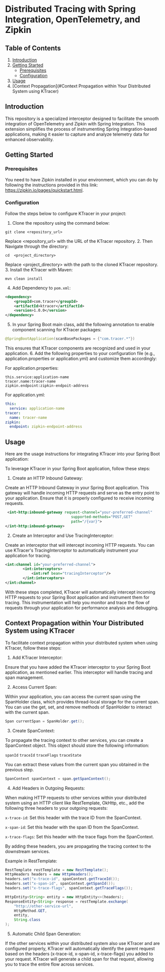 # Distributed Tracing with Spring Integration, OpenTelemetry, and Zipkin

## Table of Contents

1. [Introduction](#introduction)
2. [Getting Started](#getting-started)
    - [Prerequisites](#prerequisites)
    - [Configuration](#configuration)
3. [Usage](#usage)
3. [Context Propagation](#Context Propagation within Your Distributed System using KTracer)

## Introduction

This repository is a specialized interceptor designed to facilitate the smooth integration of OpenTelemetry and Zipkin with Spring Integration. This extension simplifies the process of instrumenting Spring Integration-based applications, making it easier to capture and analyze telemetry data for enhanced observability.

## Getting Started

### Prerequisites

You need to have Zipkin installed in your environment, which you can do by following the instructions provided in this link: https://zipkin.io/pages/quickstart.html.

### Configuration

Follow the steps below to configure KTracer in your project:

1. Clone the repository using the command below:
```shell
git clone <repository_url>
```
Replace <repository_url> with the URL of the KTracer repository.
2. Then Navigate through the directory:
```shell
cd  <project_directory>
```
Replace <project_directory> with the path to the cloned KTracer repository.
3. Install the KTracer with Maven:
```shell
mvn clean install  
```
4. Add Dependency to `pom.xml`:
```xml
<dependency>
    <groupId>com.tracer</groupId>
	<artifactId>ktracer</artifactId>
	<version>1.0.0</version>
</dependency>
```
5. In your Spring Boot main class, add the following annotation to enable component scanning for KTracer packages:
```java
@SpringBootApplication(scanBasePackages = {"com.tracer.*"})
```
This ensures that KTracer components are recognized and used in your application.
6. Add the following properties to your configuration file (e.g., application.properties or application.yml) and customize them accordingly:

For application.properties:
```properties
this.service:application-name
tracer.name:tracer-name
zipkin.endpoint:zipkin-endpoit-address
```
For application.yml:
```yaml
this:
  service: application-name
tracer:
  name: tracer-name
zipkin:
  endpoint: zipkin-endpoint-address
```

## Usage

Here are the usage instructions for integrating KTracer into your Spring Boot application:

To leverage KTracer in your Spring Boot application, follow these steps:

1. Create an HTTP Inbound Gateway:

Create an HTTP Inbound Gateway in your Spring Boot application. This gateway will handle incoming HTTP requests and serve as the entry point to your application. Ensure that it is properly configured to receive incoming requests.

```xml
 <int-http:inbound-gateway request-channel="your-preferred-channel"
                              supported-methods="POST,GET"
                              path="/{var}">
</int-http:inbound-gateway>
```
2. Create an Interceptor and Use TracingInterceptor:

Create an interceptor that will intercept incoming HTTP requests. You can use KTracer's TracingInterceptor to automatically instrument your application for tracing.

```xml
<int:channel id="your-preferred-channel">
        <int:interceptors>
            <int:ref bean="tracingInterceptor"/>
        </int:interceptors>
</int:channel>
``` 

With these steps completed, KTracer will automatically intercept incoming HTTP requests to your Spring Boot application and instrument them for tracing. This instrumentation will help you monitor and trace the flow of requests through your application for performance analysis and debugging.

## Context Propagation within Your Distributed System using KTracer

To facilitate context propagation within your distributed system when using KTracer, follow these steps:

1. Add KTracer Interceptor:

Ensure that you have added the KTracer interceptor to your Spring Boot application, as mentioned earlier. This interceptor will handle tracing and span management.

2. Access Current Span:

Within your application, you can access the current span using the SpanHolder class, which provides thread-local storage for the current span. You can use the get, set, and remove methods of SpanHolder to interact with the current span.

```java
Span currentSpan = SpanHolder.get();
```

3. Create SpanContext:

To propagate the tracing context to other services, you can create a SpanContext object. This object should store the following information:

`spanId`
`traceId`
`traceFlags`
`traceState`

You can extract these values from the current span you obtained in the previous step.

```java
SpanContext spanContext = span.getSpanContext();
```

4. Add Headers in Outgoing Requests:

When making HTTP requests to other services within your distributed system using an HTTP client like RestTemplate, OkHttp, etc., add the following three headers to your outgoing requests:

`x-trace-id`: Set this header with the trace ID from the SpanContext.
   
`x-span-id`: Set this header with the span ID from the SpanContext.
    
`x-trace-flags`: Set this header with the trace flags from the SpanContext.

By adding these headers, you are propagating the tracing context to the downstream services.

Example in RestTemplate:

```java
RestTemplate restTemplate = new RestTemplate();
HttpHeaders headers = new HttpHeaders();
headers.set("x-trace-id", spanContext.getTraceId());
headers.set("x-span-id", spanContext.getSpanId());
headers.set("x-trace-flags", spanContext.getTraceFlags());

HttpEntity<String> entity = new HttpEntity<>(headers);
ResponseEntity<String> response = restTemplate.exchange(
    "http://other-service-url",
    HttpMethod.GET,
    entity,
    String.class
);
```
5. Automatic Child Span Generation:

If the other services within your distributed system also use KTracer and are configured properly, KTracer will automatically identify the parent request based on the headers (x-trace-id, x-span-id, x-trace-flags) you added to your request. KTracer will generate a child span for that request, allowing you to trace the entire flow across services.